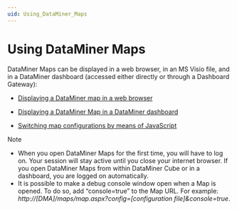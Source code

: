 ```yaml
---
uid: Using_DataMiner_Maps
---
```


# Using DataMiner Maps

DataMiner Maps can be displayed in a web browser, in an MS Visio file, and in a DataMiner dashboard (accessed either directly or through a Dashboard Gateway):

- [Displaying a DataMiner map in a web browser](Displaying_a_DataMiner_map_in_a_web_browser.md)

- [Displaying a DataMiner Map in a DataMiner dashboard](Displaying_a_DataMiner_Map_in_a_DataMiner_dashboard.md)

- [Switching map configurations by means of JavaScript](Switching_map_configurations_by_means_of_JavaScript.md)

> [!NOTE]
> - When you open DataMiner Maps for the first time, you will have to log on. Your session will stay active until you close your internet browser. If you open DataMiner Maps from within DataMiner Cube or in a dashboard, you are logged on automatically.
> - It is possible to make a debug console window open when a Map is opened. To do so, add “console=true” to the Map URL. For example: <br>*http://\[DMA\]/maps/map.aspx?config=\[configuration file\]&console=true*.
>

